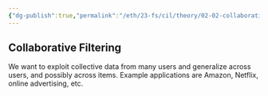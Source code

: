 ```yaml
---
{"dg-publish":true,"permalink":"/eth/23-fs/cil/theory/02-02-collaborative-filtering/","tags":["eth/cil/theory"],"created":"","updated":""}
---
```


## Collaborative Filtering
We want to exploit collective data from many users and generalize across users, and possibly across items. 
Example applications are Amazon, Netflix, online advertising, etc.